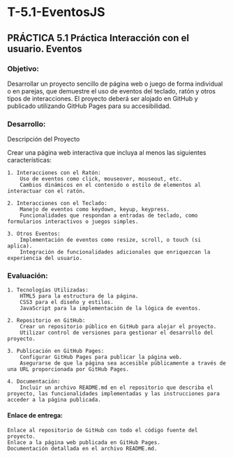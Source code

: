 # T-5.1-EventosJS

## PRÁCTICA 5.1 Práctica Interacción con el usuario. Eventos

### Objetivo:
Desarrollar un proyecto sencillo de página web o juego de forma individual o en parejas, que demuestre el uso de eventos del teclado, ratón y otros tipos de interacciones. El proyecto deberá ser alojado en GitHub y publicado utilizando GitHub Pages para su accesibilidad.

### Desarrollo:
Descripción del Proyecto

Crear una página web interactiva que incluya al menos las siguientes características:

    1. Interacciones con el Ratón:
        Uso de eventos como click, mouseover, mouseout, etc.
        Cambios dinámicos en el contenido o estilo de elementos al interactuar con el ratón.

    2. Interacciones con el Teclado:
        Manejo de eventos como keydown, keyup, keypress.
        Funcionalidades que respondan a entradas de teclado, como formularios interactivos o juegos simples.

    3. Otros Eventos:
        Implementación de eventos como resize, scroll, o touch (si aplica).
        Integración de funcionalidades adicionales que enriquezcan la experiencia del usuario.

### Evaluación:

    1. Tecnologías Utilizadas:
        HTML5 para la estructura de la página.
        CSS3 para el diseño y estilos.
        JavaScript para la implementación de la lógica de eventos.

    2. Repositorio en GitHub:
        Crear un repositorio público en GitHub para alojar el proyecto.
        Utilizar control de versiones para gestionar el desarrollo del proyecto.

    3. Publicación en GitHub Pages:
        Configurar GitHub Pages para publicar la página web.
        Asegurarse de que la página sea accesible públicamente a través de una URL proporcionada por GitHub Pages.

    4. Documentación:
        Incluir un archivo README.md en el repositorio que describa el proyecto, las funcionalidades implementadas y las instrucciones para acceder a la página publicada.

#### Enlace de entrega:

    Enlace al repositorio de GitHub con todo el código fuente del proyecto.
    Enlace a la página web publicada en GitHub Pages.
    Documentación detallada en el archivo README.md.